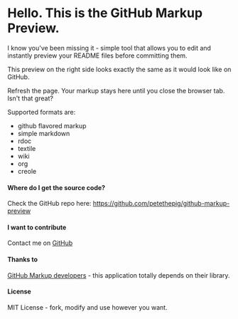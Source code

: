 # Hello. This is the GitHub Markup Preview.

I know you've been missing it - simple tool that allows you to edit and instantly preview your README files before committing them.

This preview on the right side looks exactly the same as it would look like on GitHub.

Refresh the page. Your markup stays here until you close the browser tab. Isn't that great?

Supported formats are:
* github flavored markup
* simple markdown
* rdoc
* textile
* wiki
* org
* creole

#### Where do I get the source code?
Check the GitHub repo here: https://github.com/petethepig/github-markup-preview

#### I want to contribute 
Contact me on [GitHub](https://github.com/petethepig/) 

#### Thanks to
[GitHub Markup developers](https://github.com/github/markup/) - this application totally depends on their library.

#### License
MIT License - fork, modify and use however you want.